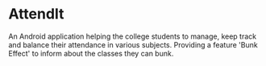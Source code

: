 # AttendIt
An Android application helping the college students to manage, keep track and balance their attendance in various subjects. Providing a feature 'Bunk Effect' to inform about the classes they can bunk.
